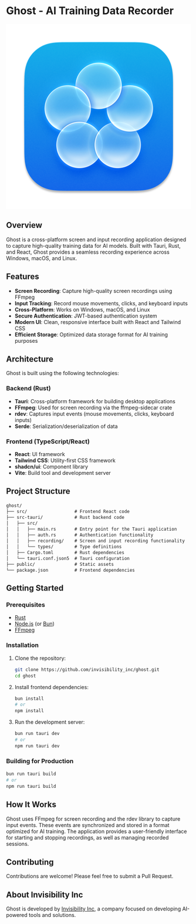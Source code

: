 # Ghost - AI Training Data Recorder

![Ghost Logo](app-icon.png)

## Overview

Ghost is a cross-platform screen and input recording application designed to capture high-quality training data for AI models. Built with Tauri, Rust, and React, Ghost provides a seamless recording experience across Windows, macOS, and Linux.

## Features

- **Screen Recording**: Capture high-quality screen recordings using FFmpeg
- **Input Tracking**: Record mouse movements, clicks, and keyboard inputs
- **Cross-Platform**: Works on Windows, macOS, and Linux
- **Secure Authentication**: JWT-based authentication system
- **Modern UI**: Clean, responsive interface built with React and Tailwind CSS
- **Efficient Storage**: Optimized data storage format for AI training purposes

## Architecture

Ghost is built using the following technologies:

### Backend (Rust)
- **Tauri**: Cross-platform framework for building desktop applications
- **FFmpeg**: Used for screen recording via the ffmpeg-sidecar crate
- **rdev**: Captures input events (mouse movements, clicks, keyboard inputs)
- **Serde**: Serialization/deserialization of data

### Frontend (TypeScript/React)
- **React**: UI framework
- **Tailwind CSS**: Utility-first CSS framework
- **shadcn/ui**: Component library
- **Vite**: Build tool and development server

## Project Structure

```
ghost/
├── src/                  # Frontend React code
├── src-tauri/            # Rust backend code
│   ├── src/
│   │   ├── main.rs       # Entry point for the Tauri application
│   │   ├── auth.rs       # Authentication functionality
│   │   ├── recording/    # Screen and input recording functionality
│   │   └── types/        # Type definitions
│   ├── Cargo.toml        # Rust dependencies
│   └── tauri.conf.json5  # Tauri configuration
├── public/               # Static assets
└── package.json          # Frontend dependencies
```

## Getting Started

### Prerequisites

- [Rust](https://www.rust-lang.org/tools/install)
- [Node.js](https://nodejs.org/) (or [Bun](https://bun.sh/))
- [FFmpeg](https://ffmpeg.org/download.html)

### Installation

1. Clone the repository:
   ```bash
   git clone https://github.com/invisibility_inc/ghost.git
   cd ghost
   ```

2. Install frontend dependencies:
   ```bash
   bun install
   # or
   npm install
   ```

3. Run the development server:
   ```bash
   bun run tauri dev
   # or
   npm run tauri dev
   ```

### Building for Production

```bash
bun run tauri build
# or
npm run tauri build
```

## How It Works

Ghost uses FFmpeg for screen recording and the rdev library to capture input events. These events are synchronized and stored in a format optimized for AI training. The application provides a user-friendly interface for starting and stopping recordings, as well as managing recorded sessions.

## Contributing

Contributions are welcome! Please feel free to submit a Pull Request.

## About Invisibility Inc

Ghost is developed by [Invisibility Inc](https://i.inc), a company focused on developing AI-powered tools and solutions.
